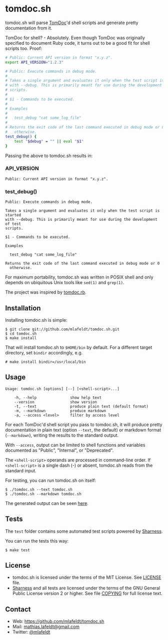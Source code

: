 tomdoc.sh
=========

tomdoc.sh will parse [TomDoc]'d shell scripts and generate pretty documentation
from it.

TomDoc for shell? - Absolutely. Even though TomDoc was originally specified to
document Ruby code, it turns out to be a good fit for shell scripts too. Proof:

```sh
# Public: Current API version in format "x.y.z".
export API_VERSION="1.2.3"

# Public: Execute commands in debug mode.
#
# Takes a single argument and evaluates it only when the test script is started
# with --debug. This is primarily meant for use during the development of test
# scripts.
#
# $1 - Commands to be executed.
#
# Examples
#
#   test_debug "cat some_log_file"
#
# Returns the exit code of the last command executed in debug mode or 0
#   otherwise.
test_debug() {
	test "$debug" = "" || eval "$1"
}
```

Passing the above to tomdoc.sh results in:

### API_VERSION

    Public: Current API version in format "x.y.z".

### test_debug()

    Public: Execute commands in debug mode.

    Takes a single argument and evaluates it only when the test script is started
    with --debug. This is primarily meant for use during the development of test
    scripts.

    $1 - Commands to be executed.

    Examples

      test_debug "cat some_log_file"

    Returns the exit code of the last command executed in debug mode or 0
      otherwise.

For maximum portability, tomdoc.sh was written in POSIX shell and only depends
on ubiquitous Unix tools like `sed(1)` and `grep(1)`.

The project was inspired by [tomdoc.rb].


Installation
------------

Installing tomdoc.sh is simple:

    $ git clone git://github.com/mlafeldt/tomdoc.sh.git
    $ cd tomdoc.sh
    $ make install

That will install tomdoc.sh to `$HOME/bin` by default. For a different target
directory, set `bindir` accordingly, e.g.

    # make install bindir=/usr/local/bin


Usage
-----

    Usage: tomdoc.sh [options] [--] [<shell-script>...]

        -h, --help               show help text
        --version                show version
        -t, --text               produce plain text (default format)
        -m, --markdown           produce markdown
        -a, --access <level>     filter by access level

For each TomDoc'd shell script you pass to tomdoc.sh, it will produce pretty
documentation in plain text (option `--text`, the default) or markdown format
(`--markdown`), writing the results to the standard output.

With `--access`, output can be limited to shell functions and variables
documented as "Public", "Internal", or "Deprecated".

The `<shell-script>` operands are processed in command-line order. If
`<shell-script>` is a single dash (-) or absent, tomdoc.sh reads from the
standard input.

For testing, you can run tomdoc.sh on itself:

    $ ./tomdoc.sh --text tomdoc.sh
    $ ./tomdoc.sh --markdown tomdoc.sh

The generated output can be seen [here][fixtures].


Tests
-----

The `test` folder contains some automated test scripts powered by [Sharness].

You can run the tests this way:

    $ make test


License
-------

* tomdoc.sh is licensed under the terms of the MIT License. See [LICENSE] file.
* [Sharness] and all tests are licensed under the terms of the GNU General
  Public License version 2 or higher. See file [COPYING] for full license text.


Contact
-------

* Web: <https://github.com/mlafeldt/tomdoc.sh>
* Mail: <mathias.lafeldt@gmail.com>
* Twitter: [@mlafeldt](https://twitter.com/mlafeldt)


[COPYING]: https://github.com/mlafeldt/tomdoc.sh/blob/master/test/COPYING
[LICENSE]: https://github.com/mlafeldt/tomdoc.sh/blob/master/LICENSE
[Sharness]: https://github.com/mlafeldt/Sharness
[TomDoc]: http://tomdoc.org
[fixtures]: https://github.com/mlafeldt/tomdoc.sh/tree/master/test/fixtures
[tomdoc.rb]: https://github.com/defunkt/tomdoc
